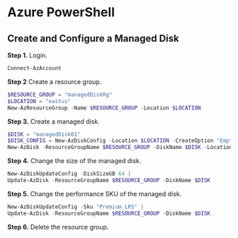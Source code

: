 # Azure PowerShell

## Create and Configure a Managed Disk
**Step 1.** Login. 
```powershell
Connect-AzAccount
```

**Step 2** Create a resource group. 
```powershell
$RESOURCE_GROUP = "managedDiskRg"
$LOCATION = "eastus"
New-AzResourceGroup -Name $RESOURCE_GROUP -Location $LOCATION
```

**Step 3.** Create a managed disk. 
```powershell
$DISK = "managedDisk01"
$DISK_CONFIG = New-AzDiskConfig -Location $LOCATION -CreateOption "Empty" -DiskSizeGB 32 -Sku "Standard_LRS"
New-AzDisk -ResourceGroupName $RESOURCE_GROUP -DiskName $DISK -Location $LOCATION
```

**Step 4.** Change the size of the managed disk. 
```powershell
New-AzDiskUpdateConfig -DiskSizeGB 64 |
Update-AzDisk -ResourceGroupName $RESOURCE_GROUP -DiskName $DISK
```

**Step 5.** Change the performance SKU of the managed disk. 
```powershell
New-AzDiskUpdateConfig -Sku "Premium_LRS" |
Update-AzDisk -ResourceGroupName $RESOURCE_GROUP -DiskName $DISK
```

**Step 6.** Delete the resource group. 